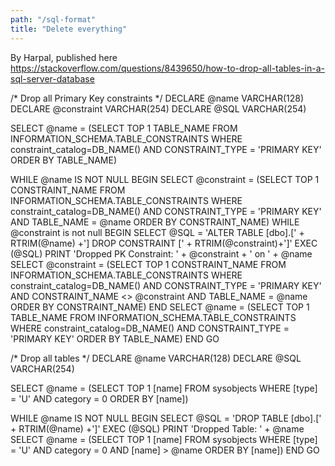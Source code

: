 ```yaml
---
path: "/sql-format"
title: "Delete everything"
---
```


By Harpal, published here https://stackoverflow.com/questions/8439650/how-to-drop-all-tables-in-a-sql-server-database


/* Drop all Primary Key constraints */
DECLARE @name VARCHAR(128)
DECLARE @constraint VARCHAR(254)
DECLARE @SQL VARCHAR(254)

SELECT @name = (SELECT TOP 1 TABLE_NAME FROM INFORMATION_SCHEMA.TABLE_CONSTRAINTS WHERE constraint_catalog=DB_NAME() AND CONSTRAINT_TYPE = 'PRIMARY KEY' ORDER BY TABLE_NAME)

WHILE @name IS NOT NULL
BEGIN
    SELECT @constraint = (SELECT TOP 1 CONSTRAINT_NAME FROM INFORMATION_SCHEMA.TABLE_CONSTRAINTS WHERE constraint_catalog=DB_NAME() AND CONSTRAINT_TYPE = 'PRIMARY KEY' AND TABLE_NAME = @name ORDER BY CONSTRAINT_NAME)
    WHILE @constraint is not null
    BEGIN
        SELECT @SQL = 'ALTER TABLE [dbo].[' + RTRIM(@name) +'] DROP CONSTRAINT [' + RTRIM(@constraint)+']'
        EXEC (@SQL)
        PRINT 'Dropped PK Constraint: ' + @constraint + ' on ' + @name
        SELECT @constraint = (SELECT TOP 1 CONSTRAINT_NAME FROM INFORMATION_SCHEMA.TABLE_CONSTRAINTS WHERE constraint_catalog=DB_NAME() AND CONSTRAINT_TYPE = 'PRIMARY KEY' AND CONSTRAINT_NAME <> @constraint AND TABLE_NAME = @name ORDER BY CONSTRAINT_NAME)
    END
SELECT @name = (SELECT TOP 1 TABLE_NAME FROM INFORMATION_SCHEMA.TABLE_CONSTRAINTS WHERE constraint_catalog=DB_NAME() AND CONSTRAINT_TYPE = 'PRIMARY KEY' ORDER BY TABLE_NAME)
END
GO

/* Drop all tables */
DECLARE @name VARCHAR(128)
DECLARE @SQL VARCHAR(254)

SELECT @name = (SELECT TOP 1 [name] FROM sysobjects WHERE [type] = 'U' AND category = 0 ORDER BY [name])

WHILE @name IS NOT NULL
BEGIN
    SELECT @SQL = 'DROP TABLE [dbo].[' + RTRIM(@name) +']'
    EXEC (@SQL)
    PRINT 'Dropped Table: ' + @name
    SELECT @name = (SELECT TOP 1 [name] FROM sysobjects WHERE [type] = 'U' AND category = 0 AND [name] > @name ORDER BY [name])
END
GO
